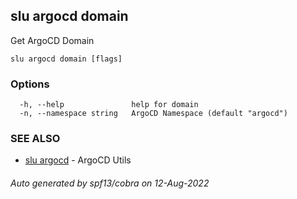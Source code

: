 ## slu argocd domain

Get ArgoCD Domain

```
slu argocd domain [flags]
```

### Options

```
  -h, --help               help for domain
  -n, --namespace string   ArgoCD Namespace (default "argocd")
```

### SEE ALSO

* [slu argocd](slu_argocd.md)	 - ArgoCD Utils

###### Auto generated by spf13/cobra on 12-Aug-2022
